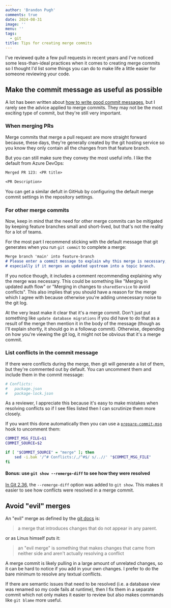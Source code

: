 ```yaml
---
author: 'Brandon Pugh'
comments: true
date: 2024-08-31
image: ''
menu: ''
tags:
  - git
title: Tips for creating merge commits
---
```


I've reviewed quite a few pull requests in recent years and I've noticed some less-than-ideal practices when it comes to creating merge commits so I thought I'd list some things you can do to make life a little easier for someone reviewing your code.

## Make the commit message as useful as possible

A lot has been written about [how to write good commit messages](https://cbea.ms/git-commit/), but I rarely see the advice applied to merge commits.
They may not be the most exciting type of commit, but they're still very important.

### When merging PRs

Merge commits that merge a pull request are more straight forward because, these days, they're generally created by the git hosting service so you know they only contain all the changes from that feature branch.

But you can still make sure they convey the most useful info.
I like the default from Azure DevOps:

```txt
Merged PR 123: <PR title>

<PR Description>
```

You can get a similar defult in GitHub by configuring the default merge commit settings in the repository settings.

### For other merge commits

Now, keep in mind that the need for other merge commits can be mitigated by keeping feature branches small and short-lived, but that's not the reality for a lot of teams.
<!-- While the need for other merge commits can be mitigated by keeping feature branches small and short-lived, this isn't always the reality for many teams. -->

For the most part I recommend sticking with the default message that git generates when you run `git commit` to complete a merge:

```md
Merge branch 'main' into feature-branch
# Please enter a commit message to explain why this merge is necessary,
# especially if it merges an updated upstream into a topic branch.
```

If you notice though, it includes a comment recommending explaining why the merge was necessary.
This could be something like "Merging in updated auth flow" or "Merging in changes to `sharedService` to avoid conflicts".
This also implies that you should have a reason for the merge which I agree with because otherwise you're adding unnecessary noise to the git log.

At the very least make it clear that it's a merge commit.
Don't just put something like `update database migrations` if you did have to do that as a result of the merge then mention it in the body of the message (though as I'll explain shortly, it should go in a followup commit).
Otherwise, depending on how you're viewing the git log, it might not be obvious that it's a merge commit.

### List conflicts in the commit message

If there were conflicts during the merge, then git will generate a list of them, but they're commented out by default.
You can uncomment them and include them in the commit message:

```bash
# Conflicts:
#	package.json
#	package-lock.json
```

As a reviewer, I appreciate this because it's easy to make mistakes when resolving conflicts so if I see files listed then I can scrutinize them more closely.

If you want this done automatically then you can use a [`prepare-commit-msg`](https://git-scm.com/docs/githooks#_prepare_commit_msg) hook to uncomment them:

```bash
COMMIT_MSG_FILE=$1
COMMIT_SOURCE=$2

if [ "$COMMIT_SOURCE" = "merge" ]; then
    sed -i.bak '/^# Conflicts:/,/^#$/ s/..//' "$COMMIT_MSG_FILE"
fi
```

#### Bonus: use `git show --remerge-diff` to see how they were resolved

[In Git 2.36](https://github.blog/2022-04-18-highlights-from-git-2-36/#review-merge-conflict-resolution-with-remerge-diff), the `--remerge-diff` option was added to `git show`.
This makes it easier to see how conflicts were resolved in a merge commit.

## Avoid "evil" merges

An "evil" merge as defined by the [git docs](https://git-scm.com/docs/gitglossary.html#Documentation/gitglossary.txt-aiddefevilmergeaevilmerge) is:

> a merge that introduces changes that do not appear in any parent.

or as Linus himself puts it:

> an "evil merge" is something that makes changes that came from neither side and aren't actually resolving a conflict

A merge commit is likely pulling in a large amount of unrelated changes, so it can be hard to notice if you add in your own changes.
I prefer to do the bare minimum to resolve any textual conflicts.

If there are semantic issues that need to be resolved (i.e. a database view was renamed so my code fails at runtime), then I fix them in a separate commit which not only makes it easier to review but also makes commands like `git blame` more useful.
